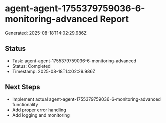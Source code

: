 # agent-agent-1755379759036-6-monitoring-advanced Report

Generated: 2025-08-18T14:02:29.986Z

## Status
- Task: agent-agent-1755379759036-6-monitoring-advanced
- Status: Completed
- Timestamp: 2025-08-18T14:02:29.986Z

## Next Steps
- Implement actual agent-agent-1755379759036-6-monitoring-advanced functionality
- Add proper error handling
- Add logging and monitoring
